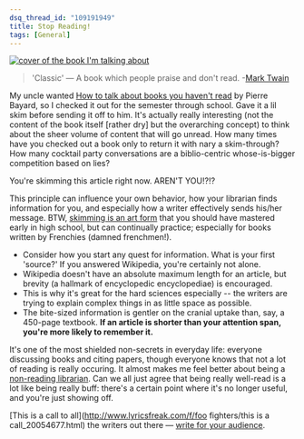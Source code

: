 ```yaml
---
dsq_thread_id: "109191949"
title: Stop Reading!
tags: [General]
--- 
```


[![cover of the book I'm talking about](http://books.google.com/books?id=DOrCGAAACAAJ&printsec=frontcover&img=1&zoom=1&sig=p6vLSnZSksEuxWON9n-q3q9KcYk)](http://books.google.com/books?id=DOrCGAAACAAJ)

> 'Classic' — A book which people praise and don't read.
  -[Mark Twain](http://en.wikiquote.org/wiki/Mark_Twain) 

My uncle wanted [How to talk about books you haven't read](http://www.worldcat.org/oclc/154677642&referer=brief_results) by Pierre Bayard, so I checked it out for the semester through school. Gave it a lil skim before sending it off to him. It's actually really interesting (not the content of the book itself [rather dry] but the overarching concept) to think about the sheer volume of content that will go unread. How many times have you checked out a book only to return it with nary a skim-through? How many cocktail party conversations are a biblio-centric whose-is-bigger competition based on lies?

You're skimming this article right now. AREN'T YOU!?!?

This principle can influence your own behavior, how your librarian finds information for you, and especially how a writer effectively sends his/her message. BTW, [skimming is an art form](http://modeforcaleb.blogspot.com/2005/10/how-to-skim.html) that you should have mastered early in high school, but can continually practice; especially for books written by Frenchies (damned frenchmen!). 

  * Consider how you start any quest for information. What is your first 'source?' If you answered Wikipedia, you're certainly not alone.
  * Wikipedia doesn't have an absolute maximum length for an article, but brevity (a hallmark of encyclopedic encyclopediae) is encouraged.
  * This is why it's great for the hard sciences especially -- the writers are trying to explain complex things in as little space as possible.
  * The bite-sized information is gentler on the cranial uptake than, say, a 450-page textbook. **If an article is shorter than your attention span, you're more likely to remember it.**

It's one of the most shielded non-secrets in everyday life: everyone discussing books and citing papers, though everyone knows that not a lot of reading is really occuring. It almost makes me feel better about being a [non-reading librarian](http://laurabaas.com/2007/12/25/how-to-talk-about-books-you-havent-read/). Can we all just agree that being really well-read is a lot like being really buff: there's a certain point where it's no longer useful, and you're just showing off.

[This is a call to all](http://www.lyricsfreak.com/f/foo fighters/this is a call_20054677.html) the writers out there — [write for your audience](http://books.google.com/books?id=-JY3AAAACAAJ).